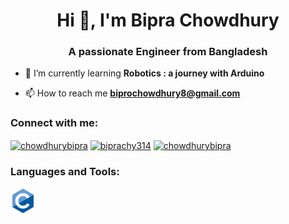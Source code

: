 <h1 align="center">Hi 👋, I'm Bipra Chowdhury</h1>
<h3 align="center">A passionate Engineer from Bangladesh</h3>

- 🌱 I’m currently learning **Robotics : a journey with Arduino**

- 📫 How to reach me **biprochowdhury8@gmail.com**

<h3 align="left">Connect with me:</h3>
<p align="left">
<a href="https://linkedin.com/in/chowdhurybipra" target="blank"><img align="center" src="https://raw.githubusercontent.com/rahuldkjain/github-profile-readme-generator/master/src/images/icons/Social/linked-in-alt.svg" alt="chowdhurybipra" height="30" width="40" /></a>
<a href="https://fb.com/biprachy314" target="blank"><img align="center" src="https://raw.githubusercontent.com/rahuldkjain/github-profile-readme-generator/master/src/images/icons/Social/facebook.svg" alt="biprachy314" height="30" width="40" /></a>
<a href="https://instagram.com/chowdhurybipra" target="blank"><img align="center" src="https://raw.githubusercontent.com/rahuldkjain/github-profile-readme-generator/master/src/images/icons/Social/instagram.svg" alt="chowdhurybipra" height="30" width="40" /></a>
</p>

<h3 align="left">Languages and Tools:</h3>
<p align="left"> <a href="https://www.cprogramming.com/" target="_blank" rel="noreferrer"> <img src="https://raw.githubusercontent.com/devicons/devicon/master/icons/c/c-original.svg" alt="c" width="40" height="40"/> </a> </p>
